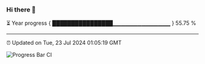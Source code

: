 ### Hi there 👋

⏳ Year progress { ████████████████▁▁▁▁▁▁▁▁▁▁▁▁▁▁ } 55.75 %

---

⏰ Updated on Tue, 23 Jul 2024 01:05:19 GMT

![Progress Bar CI](https://github.com/JuvenileQ/Progress-Bar-CI/workflows/main/badge.svg)
